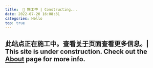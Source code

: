 ```yaml
---
title:  🚧 施工中 | Constructing...
date: 2022-07-20 16:08:31
categories: Hello
top: true
---
```


## 此站点正在施工中。查看[关于](/about)页面查看更多信息。| This site is under construction. Check out the [About](/about) page for more info.
